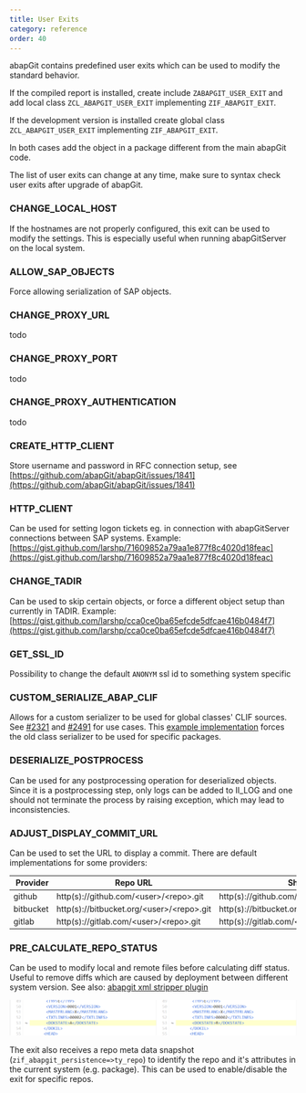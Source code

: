 ```yaml
---
title: User Exits
category: reference
order: 40
---
```


abapGit contains predefined user exits which can be used to modify the standard behavior.


If the compiled report is installed, create include `ZABAPGIT_USER_EXIT` and add local class `ZCL_ABAPGIT_USER_EXIT` implementing `ZIF_ABAPGIT_EXIT`.

If the development version is installed create global class `ZCL_ABAPGIT_USER_EXIT` implementing `ZIF_ABAPGIT_EXIT`.

In both cases add the object in a package different from the main abapGit code.

The list of user exits can change at any time, make sure to syntax check user exits after upgrade of abapGit.

### CHANGE_LOCAL_HOST
If the hostnames are not properly configured, this exit can be used to modify the settings.
This is especially useful when running abapGitServer on the local system.

### ALLOW_SAP_OBJECTS
Force allowing serialization of SAP objects.

### CHANGE_PROXY_URL
todo

### CHANGE_PROXY_PORT
todo

### CHANGE_PROXY_AUTHENTICATION
todo

### CREATE_HTTP_CLIENT
Store username and password in RFC connection setup, see [https://github.com/abapGit/abapGit/issues/1841](https://github.com/abapGit/abapGit/issues/1841)

### HTTP_CLIENT
Can be used for setting logon tickets eg. in connection with abapGitServer connections between SAP systems.
Example: [https://gist.github.com/larshp/71609852a79aa1e877f8c4020d18feac](https://gist.github.com/larshp/71609852a79aa1e877f8c4020d18feac)

### CHANGE_TADIR
Can be used to skip certain objects, or force a different object setup than currently in TADIR.
Example: [https://gist.github.com/larshp/cca0ce0ba65efcde5dfcae416b0484f7](https://gist.github.com/larshp/cca0ce0ba65efcde5dfcae416b0484f7)

### GET_SSL_ID
Possibility to change the default `ANONYM` ssl id to something system specific

### CUSTOM_SERIALIZE_ABAP_CLIF
Allows for a custom serializer to be used for global classes' CLIF sources. See [#2321](https://github.com/abapGit/abapGit/issues/2321) and [#2491](https://github.com/abapGit/abapGit/pull/2491) for use cases.
This [example implementation](https://gist.github.com/flaiker/999c8165b89131608b05cd371529fef5) forces the old class serializer to be used for specific packages.

### DESERIALIZE_POSTPROCESS
Can be used for any postprocessing operation for deserialized objects. Since it is a postprocessing step, only logs can be added to II_LOG and one should not terminate the process by raising exception, which may lead to inconsistencies.

### ADJUST_DISPLAY_COMMIT_URL
Can be used to set the URL to display a commit. There are default implementations for some providers:

| Provider  | Repo URL | Show Commit URL |
|-----------|----------|-----------------|
| github    | http(s):\/\/github.com/<user\>/\<repo\>.git    | http(s):\/\/github.com/<user\>/\<repo\>/commit/<sha1\>     |
| bitbucket | http(s):\/\/bitbucket.org/<user\>/\<repo\>.git | http(s):\/\/bitbucket.org/<user\>/\<repo\>/commits/<sha1\> |
| gitlab    | http(s):\/\/gitlab.com/<user\>/\<repo\>.git    | http(s):\/\/gitlab.com/\<user\>/\<repo\>/-/commit/<sha1\>  |

### PRE_CALCULATE_REPO_STATUS

Can be used to modify local and remote files before calculating diff status. Useful to remove diffs which are caused by deployment between different system version. See also: [abapgit xml stripper plugin](https://github.com/sbcgua/abapgit_xml_stripper_plugin)

![diff sample](./img/deployment_diff_difference_sample.png)

The exit also receives a repo meta data snapshot (`zif_abapgit_persistence=>ty_repo`) to identify the repo and it's attributes in the current system (e.g. package). This can be used to enable/disable the exit for specific repos.
